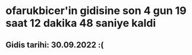 # ofarukbicer'in gidisine son 4 gun 19 saat 12 dakika 48 saniye kaldi

## Gidis tarihi: 30.09.2022 :(